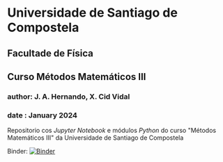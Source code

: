 # Universidade de Santiago de Compostela
## Facultade de Física
## Curso Métodos Matemáticos III
### author: J. A. Hernando, X. Cid Vidal
### date  : January 2024

Repositorio cos *Jupyter Notebook* e módulos *Python* do curso "Métodos Matemáticos III" da Universidade de Santiago de Compostela

Binder:
[![Binder](https://mybinder.org/badge_logo.svg)](https://mybinder.org/v2/gh/jahernando/USC-MMIII/master)
